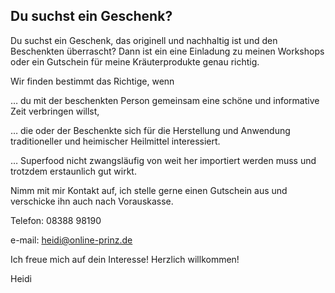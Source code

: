 ## Du suchst ein Geschenk?

Du suchst ein Geschenk, das originell und nachhaltig ist und den Beschenkten überrascht? Dann ist ein eine Einladung zu meinen Workshops oder ein Gutschein für meine Kräuterprodukte genau richtig.

Wir finden bestimmt das Richtige, wenn

… du mit der beschenkten Person gemeinsam eine schöne und informative Zeit verbringen willst,

… die oder der Beschenkte sich für die Herstellung und Anwendung traditioneller und heimischer Heilmittel interessiert.

… Superfood nicht zwangsläufig von weit her importiert werden muss und trotzdem erstaunlich gut wirkt.

Nimm mit mir Kontakt auf, ich stelle gerne einen Gutschein aus und verschicke ihn auch nach Vorauskasse.

Telefon: 08388 98190

e-mail: heidi@online-prinz.de

Ich freue mich auf dein Interesse! Herzlich willkommen!    

Heidi
